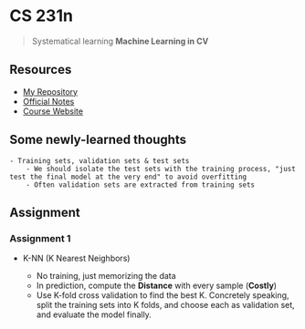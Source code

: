 # CS 231n

> Systematical learning **Machine Learning in CV**

## Resources

- [My Repository](https://github.com/fightingff/CS231n)
- [Official Notes](https://cs231n.github.io)
- [Course Website](http://cs231n.stanford.edu/)

## Some newly-learned thoughts

    - Training sets, validation sets & test sets
        - We should isolate the test sets with the training process, "just test the final model at the very end" to avoid overfitting
        - Often validation sets are extracted from training sets 

## Assignment

### Assignment 1

- K-NN (K Nearest Neighbors)

    - No training, just memorizing the data
    - In prediction, compute the **Distance** with every sample (**Costly**)
    - Use K-fold cross validation to find the best K. Concretely speaking, split the training sets into K folds, and choose each as validation set, and evaluate the model finally. 